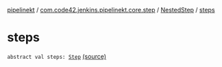 [pipelinekt](../../index.md) / [com.code42.jenkins.pipelinekt.core.step](../index.md) / [NestedStep](index.md) / [steps](./steps.md)

# steps

`abstract val steps: `[`Step`](../-step/index.md) [(source)](https://github.com/code42/pipelinekt/tree/master/core/src/main/kotlin/com/code42/jenkins/pipelinekt/core/step/NestedStep.kt#L4)